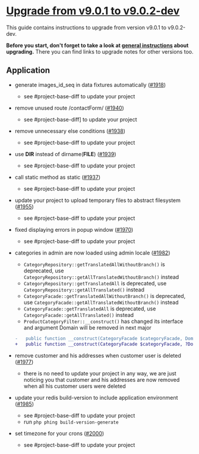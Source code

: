 # [Upgrade from v9.0.1 to v9.0.2-dev](https://github.com/shopsys/shopsys/compare/v9.0.1...9.0)

This guide contains instructions to upgrade from version v9.0.1 to v9.0.2-dev.

**Before you start, don't forget to take a look at [general instructions](https://github.com/shopsys/shopsys/blob/7.3/UPGRADE.md) about upgrading.**
There you can find links to upgrade notes for other versions too.

## Application
- generate images_id_seq in data fixtures automatically ([#1918](https://github.com/shopsys/shopsys/pull/1918))
    - see #project-base-diff to update your project

- remove unused route /contactForm/ ([#1940](https://github.com/shopsys/shopsys/pull/1940))
    - see #project-base-diff] to update your project

- remove unnecessary else conditions ([#1938](https://github.com/shopsys/shopsys/pull/1938))
    - see #project-base-diff to update your project

- use __DIR__ instead of dirname(__FILE__) ([#1939](https://github.com/shopsys/shopsys/pull/1939))
    - see #project-base-diff to update your project

- call static method as static ([#1937](https://github.com/shopsys/shopsys/pull/1937))
    - see #project-base-diff to update your project

- update your project to upload temporary files to abstract filesystem ([#1955](https://github.com/shopsys/shopsys/pull/1955))
    - see #project-base-diff to update your project

- fixed displaying errors in popup window ([#1970](https://github.com/shopsys/shopsys/pull/1970))
    - see #project-base-diff to update your project

- categories in admin are now loaded using admin locale ([#1982](https://github.com/shopsys/shopsys/pull/1982))
    - `CategoryRepository::getTranslatedAllWithoutBranch()` is deprecated, use `CategoryRepository::getAllTranslatedWithoutBranch()` instead
    - `CategoryRepository::getTranslatedAll` is deprecated, use `CategoryRepository::getAllTranslated()` instead
    - `CategoryFacade::getTranslatedAllWithoutBranch()` is deprecated, use `CategoryFacade::getAllTranslatedWithoutBranch()` instead
    - `CategoryFacade::getTranslatedAll` is deprecated, use `CategoryFacade::getAllTranslated()` instead
    - `ProductCategoryFilter::__construct()` has changed its interface and argument Domain will be removed in next major
    ```diff
    -   public function __construct(CategoryFacade $categoryFacade, Domain $domain = null)
    +   public function __construct(CategoryFacade $categoryFacade, ?Domain $domain = null, ?LocalizationAlias $localization = null)
    ```

- remove customer and his addresses when customer user is deleted ([#1977](https://github.com/shopsys/shopsys/pull/1977))
    - there is no need to update your project in any way, we are just noticing you that customer and his addresses are now removed when all his customer users were deleted

- update your redis build-version to include application environment ([#1985](https://github.com/shopsys/shopsys/pull/#1985))
    - see #project-base-diff to update your project
    - run `php phing build-version-generate`

- set timezone for your crons ([#2000](https://github.com/shopsys/shopsys/pull/2000))
    - see #project-base-diff to update your project
